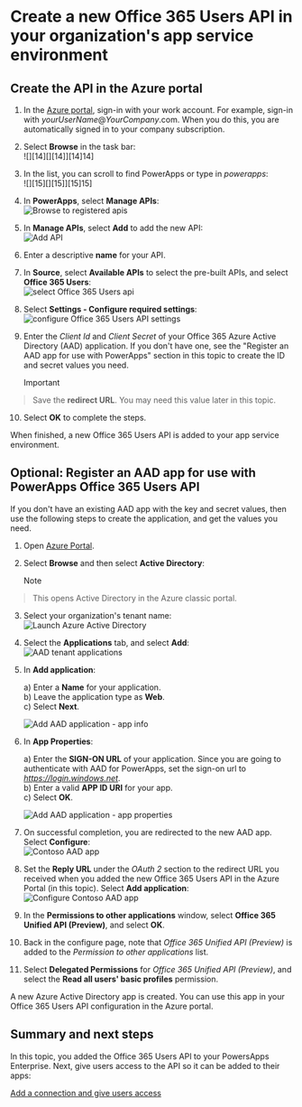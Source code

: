 <properties
    pageTitle="Add the Office 365 Users API to PowerApps Enterprise | Microsoft Azure"
    description="Create or configure a new Office 365 Users API in your organization's app service environment"
    services=""
    suite="powerapps"
    documentationCenter="" 
    authors="rajeshramabathiran"
    manager="dwrede"
    editor=""/>

<tags
   ms.service="powerapps"
   ms.devlang="na"
   ms.topic="article"
   ms.tgt_pltfrm="na"
   ms.workload="na" 
   ms.date="11/25/2015"
   ms.author="litran"/>

# Create a new Office 365 Users API in your organization's app service environment
## Create the API in the Azure portal
1. In the [Azure portal](https://portal.azure.com/), sign-in with your work account. For example, sign-in with *yourUserName*@*YourCompany*.com. When you do this, you are automatically signed in to your company subscription.

2. Select **Browse** in the task bar:  
![][14][][14]][14]14]

3. In the list, you can scroll to find PowerApps or type in *powerapps*:  
![][15][][15]][15]15]  

4. In **PowerApps**, select **Manage APIs**:    
![Browse to registered apis][1]

5. In **Manage APIs**, select **Add** to add the new API:  
![Add API][2]

6. Enter a descriptive **name** for your API.  

7. In **Source**, select **Available APIs** to select the pre-built APIs, and select **Office 365 Users**:  
![select Office 365 Users api][3]

8. Select **Settings - Configure required settings**:  
![configure Office 365 Users API settings][4]

9. Enter the *Client Id* and *Client Secret* of your Office 365 Azure Active Directory (AAD) application. If you don't have one, see the "Register an AAD app for use with PowerApps" section in this topic to create the ID and secret values you need.  

   > [!IMPORTANT]
> Save the **redirect URL**. You may need this value later in this topic.  
> 
10. Select **OK** to complete the steps.


When finished, a new Office 365 Users API is added to your app service environment.

## Optional: Register an AAD app for use with PowerApps Office 365 Users API
If you don't have an existing AAD app with the key and secret values, then use the following steps to create the application, and get the values you need. 

1. Open [Azure Portal](https://portal.azure.com).

2. Select **Browse** and then select **Active Directory**:  

   > [!NOTE]
> This opens Active Directory in the Azure classic portal.  
> 
3. Select your organization's tenant name:  
![Launch Azure Active Directory][6]

4. Select the **Applications** tab, and select **Add**:  
![AAD tenant applications][7]

5. In **Add application**:  

    a) Enter a **Name** for your application.  
 b) Leave the application type as **Web**.  
 c) Select **Next**.  

    ![Add AAD application - app info][8]

6. In **App Properties**:  

    a) Enter the **SIGN-ON URL** of your application. Since you are going to authenticate with AAD for PowerApps, set the sign-on url to *https://login.windows.net*.  
 b) Enter a valid **APP ID URI** for your app.  
 c) Select **OK**.  

    ![Add AAD application - app properties][9]

7. On successful completion, you are redirected to the new AAD app. Select **Configure**:  
![Contoso AAD app][10]

8. Set the **Reply URL** under the *OAuth 2* section to the redirect URL you received when you added the new Office 365 Users API in the Azure Portal (in this topic). Select **Add application**:  
![Configure Contoso AAD app][11]

9. In the **Permissions to other applications** window, select **Office 365 Unified API (Preview)**, and select **OK**.

10. Back in the configure page, note that *Office 365 Unified API (Preview)* is added to the *Permission to other applications* list.

11. Select **Delegated Permissions** for *Office 365 Unified API (Preview)*, and select the **Read all users' basic profiles** permission.


A new Azure Active Directory app is created. You can use this app in your Office 365 Users API configuration in the Azure portal. 

## Summary and next steps
In this topic, you added the Office 365 Users API to your PowersApps Enterprise. Next, give users access to the API so it can be added to their apps: 

[Add a connection and give users access](powerapps-manage-api-connection-user-access.md)

<!--References-->

[1]: ./media/powerapps-create-api-office365-users/browse-to-registered-apis.PNG
[2]: ./media/powerapps-create-api-office365-users/add-api.PNG
[3]: ./media/powerapps-create-api-office365-users/select-office365-users-api.PNG
[4]: ./media/powerapps-create-api-office365-users/configure-office365-users-api.PNG
[5]: https://portal.azure.com
[6]: ./media/powerapps-create-api-office365-users/launch-aad.PNG
[7]: ./media/powerapps-create-api-office365-users/aad-tenant-applications.PNG
[8]: ./media/powerapps-create-api-office365-users/aad-tenant-applications-add-appinfo.PNG
[9]: ./media/powerapps-create-api-office365-users/aad-tenant-applications-add-app-properties.PNG
[10]: ./media/powerapps-create-api-office365-users/contoso-aad-app.PNG
[11]: ./media/powerapps-create-api-office365-users/contoso-aad-app-configure.PNG